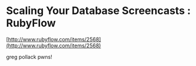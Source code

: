 <!--
id: 152487046
link: http://tumblr.atmos.org/post/152487046/scaling-your-database-screencasts-rubyflow
slug: scaling-your-database-screencasts-rubyflow
date: Thu Jul 30 2009 14:24:29 GMT-0700 (PDT)
publish: 2009-07-030
tags: 
title: Scaling Your Database Screencasts : RubyFlow
-->


Scaling Your Database Screencasts : RubyFlow
============================================

[http://www.rubyflow.com/items/2568](http://www.rubyflow.com/items/2568)

greg pollack pwns!

